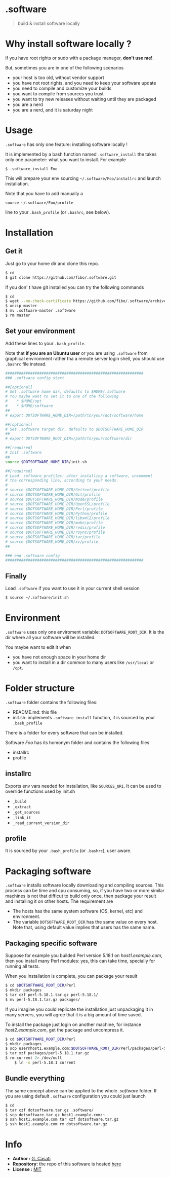 .software
=========

> build & install software locally

# Why install software locally ?

If you have root rights or sudo with a package manager, __don't use me!__.

But, sometimes you are in one of the following scenarios

* your host is too old, without vendor support
* you have not root rights, and you need to keep your software update
* you need to compile and customize your builds
* you want to compile from sources you trust
* you want to try new releases without waiting until they are packaged
* you are a nerd
* you are a nerd, and it is saturday night

# Usage

`.software` has only one feature: installing software locally !

It is implemented by a bash function named `.software_install` the takes only
one parameter: what you want to install. For example

    $ .software_install Foo

This will prepare your env sourcing `~/.software/Foo/installrc` and launch installation.

Note that you have to add manually a

    source ~/.software/Foo/profile

line to your `.bash_profile` (or `.bashrc`, see below).

# Installation

## Get it

Just go to your home dir and clone this repo.

```bash
$ cd
$ git clone https://github.com/fibo/.software.git
```

If you don' t have git installed you can try the following commands

```bash
$ cd
$ wget --no-check-certificate https://github.com/fibo/.software/archive/master.zip
$ unzip master
$ mv .software-master .software
$ rm master
```

## Set your environment

Add these lines to your `.bash_profile`.

Note that __if you are an Ubuntu user__ or you are using `.software` from  graphical
environment rather tha a remote server login shell, you should use `.bashrc` file instead.

```bash
#############################################################
### .software config start

##[optional]
# Set .software home dir, defaults to $HOME/.software
# You maybe want to set it to one of the following
#    * $HOME/opt
#    * $HOME/software
##
# export DOTSOFTWARE_HOME_DIR=/path/to/your/dot/software/home

##[optional]
# Set .software target dir, defaults to $DOTSOFTWARE_HOME_DIR
##
# export DOTSOFTWARE_ROOT_DIR=/path/to/your/software/dir

##[required]
# Init .software
##
source $DOTSOFTWARE_HOME_DIR/init.sh

##[required]
# Load .software profiles: after installing a software, uncomment
# the corresponding line, according to your needs.
#
# source $DOTSOFTWARE_HOME_DIR/Gettext/profile
# source $DOTSOFTWARE_HOME_DIR/Git/profile
# source $DOTSOFTWARE_HOME_DIR/Node/profile
# source $DOTSOFTWARE_HOME_DIR/OpenSSL/profile
# source $DOTSOFTWARE_HOME_DIR/Perl/profile
# source $DOTSOFTWARE_HOME_DIR/Python/profile
# source $DOTSOFTWARE_HOME_DIR/libxml2/profile
# source $DOTSOFTWARE_HOME_DIR/make/profile
# source $DOTSOFTWARE_HOME_DIR/redis/profile
# source $DOTSOFTWARE_HOME_DIR/rsync/profile
# source $DOTSOFTWARE_HOME_DIR/tar/profile
# source $DOTSOFTWARE_HOME_DIR/xz/profile
##

### end .software config
#############################################################
```

## Finally

Load `.software` if you want to use it in your current shell session

```bash
$ source ~/.software/init.sh
```

# Environment

`.software` uses only one enviroment variable: `DOTSOFTWARE_ROOT_DIR`. It is the
dir where all your software will be installed.

You maybe want to edit it when

* you have not enough space in your home dir
* you want to install in a dir common to many users like `/usr/local` or `/opt`.


# Folder structure

`.software` folder contains the following files:

* README.md: this file
* init.sh: implements `.software_install` function, it is sourced by your `.bash_profile`

There is a folder for every software that can be installed.

Software _Foo_ has its homonym folder and contains the following files

* installrc
* profile

## installrc

Exports env vars needed for installation, like `SOURCES_URI`.
It can be used to override functions used by init.sh

* `_build`
* `_extract`
* `_get_sources`
* `_link_it`
* `_read_current_version_dir`

## profile

It is sourced by your `.bash_profile` (or `.bashrc`), user aware.


# Packaging software

`.software` installs software locally downloading and compiling sources.
This process can be time and cpu consuming, so, if you have two or more similar
machines is not that difficut to build only once, then package your result and
installing it on other hosts. The requirement are

* The hosts has the same system software (OS, kernel, etc) and environment.
* The variable `DOTSOFTWARE_ROOT_DIR` has the same value on every host. Note that, using default value implies that users has the same name.
  

## Packaging specific software

Suppose for example you builded Perl version 5.18.1 on _host1.example.com_, then
you install many Perl modules: yes, this can take time, specially for running all tests.

When you installation is complete, you can package your result

```bash
$ cd $DOTSOFTWARE_ROOT_DIR/Perl
$ mkdir packages
$ tar czf perl-5.18.1.tar.gz perl-5.18.1/
$ mv perl-5.18.1.tar.gz packages/
```

If you imagine you could replicate the installation just unpackaging it in many
servers, you will agree that it is a big amount of time saved.

To install the package just login on another machine,
for instance _host2.example.com_, get the package and uncompress it.

```bash
$ cd $DOTSOFTWARE_ROOT_DIR/Perl
$ mkdir packages
$ scp user@host1.example.com:$DOTSOFTWARE_ROOT_DIR/Perl/packages/perl-5.18.1.tar.gz packages
$ tar xzf packages/perl-5.18.1.tar.gz
$ rm current 2> /dev/null
    $ ln -s perl-5.18.1 current
```

## Bundle everything

The same concept above can be applied to the whole *.software* folder.
If you are using default `.software` configuration you could just launch

```bash
$ cd
$ tar czf dotsoftware.tar.gz .software/
$ scp dotsoftware.tar.gz host1.example.com:~
$ ssh host1.example.com tar xzf dotsoftware.tar.gz
$ ssh host1.example.com rm dotsoftware.tar.gz
```

# Info

* __Author    :__ [G. Casati](https://github.com/fibo)
* __Repository:__ the repo of this software is hosted [here](https://github.com/fibo/.software)
* __License   :__ [MIT](http://fibo.mit-license.org/)

